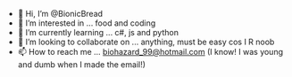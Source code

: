 - 👋 Hi, I’m @BionicBread
- 👀 I’m interested in ... food and coding
- 🌱 I’m currently learning ... c#, js and python
- 💞️ I’m looking to collaborate on ... anything, must be easy cos I R noob
- 📫 How to reach me ... biohazard_99@hotmail.com (I know! I was young and dumb when I made the email!) 

<!---
BionicBread/BionicBread is a ✨ special ✨ repository because its `README.md` (this file) appears on your GitHub profile.
You can click the Preview link to take a look at your changes.
--->
